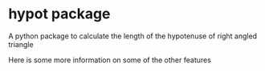 # hypot package

A python package to calculate the length of the hypotenuse of right angled triangle

Here is some more information on some of the other features
